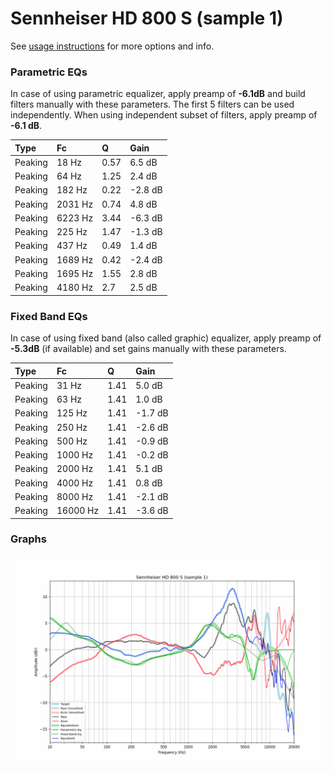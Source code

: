 # Sennheiser HD 800 S (sample 1)
See [usage instructions](https://github.com/jaakkopasanen/AutoEq#usage) for more options and info.

### Parametric EQs
In case of using parametric equalizer, apply preamp of **-6.1dB** and build filters manually
with these parameters. The first 5 filters can be used independently.
When using independent subset of filters, apply preamp of **-6.1 dB**.

| Type    | Fc      |    Q | Gain    |
|:--------|:--------|:-----|:--------|
| Peaking | 18 Hz   | 0.57 | 6.5 dB  |
| Peaking | 64 Hz   | 1.25 | 2.4 dB  |
| Peaking | 182 Hz  | 0.22 | -2.8 dB |
| Peaking | 2031 Hz | 0.74 | 4.8 dB  |
| Peaking | 6223 Hz | 3.44 | -6.3 dB |
| Peaking | 225 Hz  | 1.47 | -1.3 dB |
| Peaking | 437 Hz  | 0.49 | 1.4 dB  |
| Peaking | 1689 Hz | 0.42 | -2.4 dB |
| Peaking | 1695 Hz | 1.55 | 2.8 dB  |
| Peaking | 4180 Hz | 2.7  | 2.5 dB  |

### Fixed Band EQs
In case of using fixed band (also called graphic) equalizer, apply preamp of **-5.3dB**
(if available) and set gains manually with these parameters.

| Type    | Fc       |    Q | Gain    |
|:--------|:---------|:-----|:--------|
| Peaking | 31 Hz    | 1.41 | 5.0 dB  |
| Peaking | 63 Hz    | 1.41 | 1.0 dB  |
| Peaking | 125 Hz   | 1.41 | -1.7 dB |
| Peaking | 250 Hz   | 1.41 | -2.6 dB |
| Peaking | 500 Hz   | 1.41 | -0.9 dB |
| Peaking | 1000 Hz  | 1.41 | -0.2 dB |
| Peaking | 2000 Hz  | 1.41 | 5.1 dB  |
| Peaking | 4000 Hz  | 1.41 | 0.8 dB  |
| Peaking | 8000 Hz  | 1.41 | -2.1 dB |
| Peaking | 16000 Hz | 1.41 | -3.6 dB |

### Graphs
![](./Sennheiser%20HD%20800%20S%20(sample%201).png)